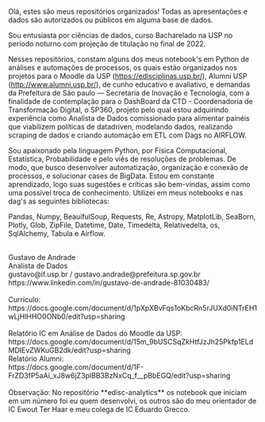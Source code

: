 Olá, estes são meus repositórios organizados! Todas as apresentações e dados são autorizados ou públicos em alguma base de dados.

Sou entusiasta por ciências de dados, curso Bacharelado na USP no período noturno com projeção de titulação no final de 2022.

Nesses repositórios, constam alguns dos meus notebook's em Python de análises e automações de processos, os quais estão organizados nos projetos para o Moodle da USP (https://edisciplinas.usp.br/), Alumni USP (http://www.alumni.usp.br/), de cunho educativo e avaliativo, e demandas da Prefeitura de São paulo — Secretaria de Inovação e Tecnologia, com a finalidade de contemplação para o DashBoard da CTD - Coordenadoria de Transformação Digital, o  SP360, projeto pelo qual estou adquirindo experiência como Analista de Dados comissionado para alimentar painéis que viabilizem políticas de datadriven, modelando dados, realizando scraping de dados e criando automação em ETL com Dags no AIRFLOW.

Sou apaixonado pela linguagem Python, por Física Computacional, Estatística, Probabilidade e pelo viés de resoluções de problemas. De modo, que busco desenvolver automatização, organização e conexão de processos, e solucionar cases de BigData. 
Estou em constante aprendizado, logo suas sugestões e críticas são bem-vindas, assim como uma possível troca de conhecimento.
Utilizei em meus notebooks e nas dag's as seguintes bibliotecas:

Pandas, Numpy, BeauifulSoup, Requests, Re, Astropy, MatplotLib, SeaBorn, Plotly, Glob, ZipFile, Datetime, Date, Timedelta, Relativedelta, os, SqlAlchemy, Tabula e Airflow.

<br>
Gustavo de Andrade<br>
Analista de Dados<br>
gustavo@if.usp.br / gustavo.andrade@prefeitura.sp.gov.br<br>
https://www.linkedin.com/in/gustavo-de-andrade-81030483/ <br><br>
Currículo: <br> https://docs.google.com/document/d/1pXpXBvFqs1oKbcRn5rJUXd0iNTrEH1wLjHlHHO0ONb0/edit?usp=sharing
<br>
<br>
Relatório IC em Análise de Dados do Moodle da USP:<br>
https://docs.google.com/document/d/15m_9bUSCSqZkHtfJzJh25Pkfp1ELdMDIEvZWKuGB2dk/edit?usp=sharing
<br>
Relatório Alumni: <br>
https://docs.google.com/document/d/1F-FrZD3fP5aAi_xJ8w6jZ3plBB3BzNxCq_f__pBbEGQ/edit?usp=sharing
<br>
<br>
Observação: No repositório **edisc-analytics** os notebook que iniciam em um número foi eu quem desenvolvi, os outros são do meu orientador de IC Ewout Ter Haar e meu colega de IC Eduardo Grecco.


